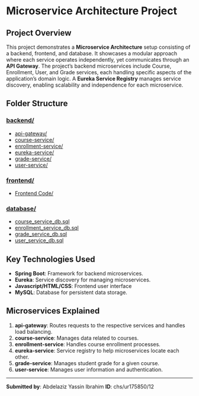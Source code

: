 # Microservice Architecture Project

## Project Overview
This project demonstrates a **Microservice Architecture** setup consisting of a backend, frontend, and database. It showcases a modular approach where each service operates independently, yet communicates through an **API Gateway**. The project’s backend microservices include Course, Enrollment, User, and Grade services, each handling specific aspects of the application’s domain logic. A **Eureka Service Registry** manages service discovery, enabling scalability and independence for each microservice.

## Folder Structure

### [backend/](backend/)
- [api-gateway/](backend/api-gateway/)
- [course-service/](backend/course-service/)
- [enrollment-service/](backend/enrollment-service/)
- [eureka-service/](backend/eureka-service/)
- [grade-service/](backend/grade-service/)
- [user-service/](backend/user-service/)
### [frontend/](frontend/)
- [Frontend Code/](frontend/)
### [database/](database/)
- [course_service_db.sql](database/course_service_db.sql)
- [enrollment_service_db.sql](database/enrollment_service_db.sql)
- [grade_service_db.sql](database/grade_service_db.sql)
- [user_service_db.sql](database/user_service_db.sql)

## Key Technologies Used
- **Spring Boot**: Framework for backend microservices.
- **Eureka**: Service discovery for managing microservices.
- **Javascript/HTML/CSS**: Frontend user interface
- **MySQL**: Database for persistent data storage.

## Microservices Explained

1. **api-gateway**: Routes requests to the respective services and handles load balancing.
2. **course-service**: Manages data related to courses.
3. **enrollment-service**: Handles course enrollment processes.
4. **eureka-service**: Service registry to help microservices locate each other.
5. **grade-service**: Manages student grade for a given course.
6. **user-service**: Manages user information and authentication.

---

**Submitted by**: Abdelaziz Yassin Ibrahim
**ID**: chs/ur175850/12
